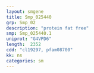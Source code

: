 ```yaml
---
layout: smgene
title: Smp_025440
grp: Smp_02
description: "protein fat free"
smp: Smp_025440.1
uniprot: "G4VPD6"
length:  2352
cdd: "cl19297, pfam08700"
kk: ns
categories: sm
---
```

